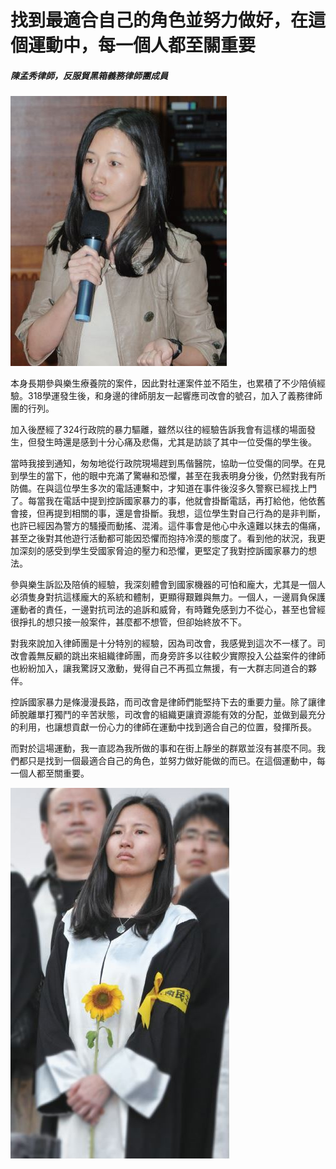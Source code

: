 # 找到最適合自己的角色並努力做好，在這個運動中，每一個人都至關重要

##### 陳孟秀律師，反服貿黑箱義務律師團成員

![顧立雄](images/13.jpg)

本身長期參與樂生療養院的案件，因此對社運案件並不陌生，也累積了不少陪偵經驗。318學運發生後，和身邊的律師朋友一起響應司改會的號召，加入了義務律師團的行列。

加入後歷經了324行政院的暴力驅離，雖然以往的經驗告訴我會有這樣的場面發生，但發生時還是感到十分心痛及悲傷，尤其是訪談了其中一位受傷的學生後。

當時我接到通知，匆匆地從行政院現場趕到馬偕醫院，協助一位受傷的同學。在見到學生的當下，他的眼中充滿了驚嚇和恐懼，甚至在我表明身分後，仍然對我有所防備。在與這位學生多次的電話連繫中，才知道在事件後沒多久警察已經找上門了。每當我在電話中提到控訴國家暴力的事，他就會掛斷電話，再打給他，他依舊會接，但再提到相關的事，還是會掛斷。我想，這位學生對自己行為的是非判斷，也許已經因為警方的騷擾而動搖、混淆。這件事會是他心中永遠難以抹去的傷痛，甚至之後對其他遊行活動都可能因恐懼而抱持冷漠的態度了。看到他的狀況，我更加深刻的感受到學生受國家脅迫的壓力和恐懼，更堅定了我對控訴國家暴力的想法。

參與樂生訴訟及陪偵的經驗，我深刻體會到國家機器的可怕和龐大，尤其是一個人必須隻身對抗這樣龐大的系統和體制，更顯得艱難與無力。一個人，一邊肩負保護運動者的責任，一邊對抗司法的追訴和威脅，有時難免感到力不從心，甚至也曾經很掙扎的想只接一般案件，甚麼都不想管，但卻始終放不下。

對我來說加入律師團是十分特別的經驗，因為司改會，我感覺到這次不一樣了。司改會義無反顧的跳出來組織律師團，而身旁許多以往較少實際投入公益案件的律師也紛紛加入，讓我驚訝又激動，覺得自己不再孤立無援，有一大群志同道合的夥伴。

控訴國家暴力是條漫漫長路，而司改會是律師們能堅持下去的重要力量。除了讓律師脫離單打獨鬥的辛苦狀態，司改會的組織更讓資源能有效的分配，並做到最充分的利用，也讓想貢獻一份心力的律師在運動中找到適合自己的位置，發揮所長。

而對於這場運動，我一直認為我所做的事和在街上靜坐的群眾並沒有甚麼不同。我們都只是找到一個最適合自己的角色，並努力做好能做的而已。在這個運動中，每一個人都至關重要。

![顧立雄](images/14.jpg)
